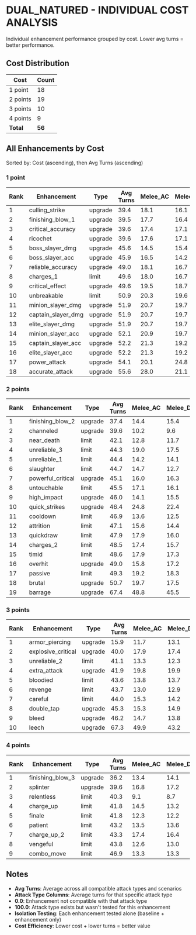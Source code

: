 # DUAL_NATURED - INDIVIDUAL COST ANALYSIS

Individual enhancement performance grouped by cost.
Lower avg turns = better performance.

## Cost Distribution

| Cost | Count |
|---|---|
| 1 point | 18 |
| 2 points | 19 |
| 3 points | 10 |
| 4 points | 9 |
| **Total** | **56** |

## All Enhancements by Cost

Sorted by: Cost (ascending), then Avg Turns (ascending)

### 1 point

| Rank | Enhancement | Type | Avg Turns | Melee_AC | Melee_DG | Ranged | Area | Direct |
|---|---|---|---|---|---|---|---|---|
| 1 | culling_strike | upgrade | 39.4 | 18.1 | 16.1 | 23.5 | 0.0 | 100.0 |
| 2 | finishing_blow_1 | upgrade | 39.5 | 17.7 | 16.4 | 23.8 | 0.0 | 100.0 |
| 3 | critical_accuracy | upgrade | 39.6 | 17.4 | 17.1 | 23.8 | 0.0 | 100.0 |
| 4 | ricochet | upgrade | 39.6 | 17.6 | 17.1 | 23.8 | 0.0 | 100.0 |
| 5 | boss_slayer_dmg | upgrade | 45.6 | 14.5 | 15.4 | 19.7 | 24.2 | 100.0 |
| 6 | boss_slayer_acc | upgrade | 45.9 | 16.5 | 14.2 | 20.4 | 24.6 | 100.0 |
| 7 | reliable_accuracy | upgrade | 49.0 | 18.1 | 16.7 | 22.6 | 36.4 | 100.0 |
| 8 | charges_1 | limit | 49.6 | 18.0 | 16.7 | 24.8 | 38.2 | 100.0 |
| 9 | critical_effect | upgrade | 49.6 | 19.5 | 18.7 | 26.7 | 33.0 | 100.0 |
| 10 | unbreakable | limit | 50.9 | 20.3 | 19.6 | 28.5 | 37.2 | 100.0 |
| 11 | minion_slayer_dmg | upgrade | 51.9 | 20.7 | 19.7 | 28.4 | 42.5 | 100.0 |
| 12 | captain_slayer_dmg | upgrade | 51.9 | 20.7 | 19.7 | 28.4 | 42.5 | 100.0 |
| 13 | elite_slayer_dmg | upgrade | 51.9 | 20.7 | 19.7 | 28.4 | 42.5 | 100.0 |
| 14 | minion_slayer_acc | upgrade | 52.1 | 20.9 | 19.7 | 29.0 | 43.0 | 100.0 |
| 15 | captain_slayer_acc | upgrade | 52.2 | 21.3 | 19.2 | 29.3 | 43.1 | 100.0 |
| 16 | elite_slayer_acc | upgrade | 52.2 | 21.3 | 19.2 | 29.3 | 43.1 | 100.0 |
| 17 | power_attack | upgrade | 54.1 | 20.1 | 24.8 | 32.2 | 47.7 | 100.0 |
| 18 | accurate_attack | upgrade | 55.6 | 28.0 | 21.1 | 36.0 | 48.5 | 100.0 |

### 2 points

| Rank | Enhancement | Type | Avg Turns | Melee_AC | Melee_DG | Ranged | Area | Direct |
|---|---|---|---|---|---|---|---|---|
| 1 | finishing_blow_2 | upgrade | 37.4 | 14.4 | 15.4 | 19.8 | 0.0 | 100.0 |
| 2 | channeled | upgrade | 39.6 | 10.2 | 9.6 | 10.1 | 7.7 | 100.0 |
| 3 | near_death | limit | 42.1 | 12.8 | 11.7 | 14.3 | 13.9 | 100.0 |
| 4 | unreliable_3 | limit | 44.3 | 19.0 | 17.5 | 18.5 | 10.8 | 100.0 |
| 5 | unreliable_1 | limit | 44.4 | 14.2 | 14.1 | 18.6 | 19.3 | 100.0 |
| 6 | slaughter | limit | 44.7 | 14.7 | 12.7 | 18.6 | 22.1 | 100.0 |
| 7 | powerful_critical | upgrade | 45.1 | 16.0 | 16.3 | 19.3 | 19.1 | 100.0 |
| 8 | untouchable | limit | 45.5 | 17.1 | 16.1 | 20.7 | 18.9 | 100.0 |
| 9 | high_impact | upgrade | 46.0 | 14.1 | 15.5 | 19.6 | 26.7 | 100.0 |
| 10 | quick_strikes | upgrade | 46.4 | 24.8 | 22.4 | 38.3 | 0.0 | 100.0 |
| 11 | cooldown | limit | 46.9 | 13.6 | 12.5 | 15.2 | 39.9 | 100.0 |
| 12 | attrition | limit | 47.1 | 15.6 | 14.4 | 21.8 | 30.8 | 100.0 |
| 13 | quickdraw | limit | 47.9 | 17.9 | 16.0 | 25.3 | 28.3 | 100.0 |
| 14 | charges_2 | limit | 48.5 | 17.4 | 15.7 | 23.6 | 34.2 | 100.0 |
| 15 | timid | limit | 48.6 | 17.9 | 17.3 | 25.3 | 31.2 | 100.0 |
| 16 | overhit | upgrade | 49.0 | 15.8 | 17.2 | 24.0 | 36.7 | 100.0 |
| 17 | passive | limit | 49.3 | 19.2 | 18.3 | 25.9 | 32.2 | 100.0 |
| 18 | brutal | upgrade | 50.7 | 19.7 | 17.5 | 27.9 | 39.0 | 100.0 |
| 19 | barrage | upgrade | 67.4 | 48.8 | 45.5 | 75.2 | 0.0 | 100.0 |

### 3 points

| Rank | Enhancement | Type | Avg Turns | Melee_AC | Melee_DG | Ranged | Area | Direct |
|---|---|---|---|---|---|---|---|---|
| 1 | armor_piercing | upgrade | 15.9 | 11.7 | 13.1 | 16.2 | 18.2 | 16.8 |
| 2 | explosive_critical | upgrade | 40.0 | 17.9 | 17.4 | 24.8 | 0.0 | 100.0 |
| 3 | unreliable_2 | limit | 41.1 | 13.3 | 12.3 | 12.5 | 8.4 | 100.0 |
| 4 | extra_attack | upgrade | 41.9 | 19.8 | 19.9 | 27.8 | 0.0 | 100.0 |
| 5 | bloodied | limit | 43.6 | 13.8 | 13.7 | 16.6 | 17.6 | 100.0 |
| 6 | revenge | limit | 43.7 | 13.0 | 12.9 | 16.1 | 20.0 | 100.0 |
| 7 | careful | limit | 44.0 | 15.3 | 14.2 | 19.1 | 15.2 | 100.0 |
| 8 | double_tap | upgrade | 45.3 | 15.3 | 14.9 | 19.5 | 22.1 | 100.0 |
| 9 | bleed | upgrade | 46.2 | 14.7 | 13.8 | 21.0 | 27.8 | 100.0 |
| 10 | leech | upgrade | 67.3 | 49.9 | 43.2 | 76.0 | 0.0 | 100.0 |

### 4 points

| Rank | Enhancement | Type | Avg Turns | Melee_AC | Melee_DG | Ranged | Area | Direct |
|---|---|---|---|---|---|---|---|---|
| 1 | finishing_blow_3 | upgrade | 36.2 | 13.4 | 14.1 | 17.2 | 0.0 | 100.0 |
| 2 | splinter | upgrade | 39.6 | 16.8 | 17.2 | 24.5 | 0.0 | 100.0 |
| 3 | relentless | limit | 40.3 | 9.1 | 8.7 | 10.7 | 13.2 | 100.0 |
| 4 | charge_up | limit | 41.8 | 14.5 | 13.2 | 14.4 | 8.5 | 100.0 |
| 5 | finale | limit | 41.8 | 12.3 | 12.2 | 13.6 | 12.9 | 100.0 |
| 6 | patient | limit | 43.2 | 13.5 | 13.6 | 16.2 | 15.9 | 100.0 |
| 7 | charge_up_2 | limit | 43.3 | 17.4 | 16.4 | 17.6 | 8.6 | 100.0 |
| 8 | vengeful | limit | 43.8 | 12.6 | 13.0 | 16.6 | 20.8 | 100.0 |
| 9 | combo_move | limit | 46.9 | 13.3 | 13.3 | 16.9 | 37.8 | 100.0 |

## Notes

- **Avg Turns**: Average across all compatible attack types and scenarios
- **Attack Type Columns**: Average turns for that specific attack type
- **0.0**: Enhancement not compatible with that attack type
- **100.0**: Attack type exists but wasn't tested for this enhancement
- **Isolation Testing**: Each enhancement tested alone (baseline + enhancement only)
- **Cost Efficiency**: Lower cost + lower turns = better value
